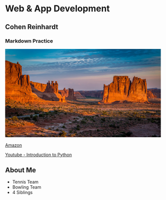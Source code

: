# Web & App Development
## Cohen Reinhardt
### Markdown Practice
![New Mexico](new_mexico.jpg)

[Amazon](https://www.amazon.com/)

[Youtube - Introduction to Python](https://www.youtube.com/watch?v=kqtD5dpn9C8)

## About Me
- Tennis Team
- Bowling Team
- 4 Siblings
